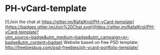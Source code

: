# PH-vCard-template

[![Join the chat at https://gitter.im/RafalKrol/PH-vCard-template](https://badges.gitter.im/Join%20Chat.svg)](https://gitter.im/RafalKrol/PH-vCard-template?utm_source=badge&utm_medium=badge&utm_campaign=pr-badge&utm_content=badge)
Website based on free PSD template: http://freebiesbug.com/psd-freebies/ph-vcard-portfolio-template/

